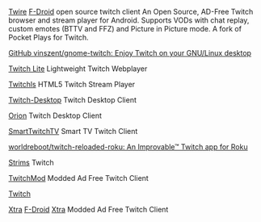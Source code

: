 
[Twire](https://github.com/twireapp/Twire)
[F-Droid](https://f-droid.org/app/com.perflyst.twire)
open source twitch client
An Open Source, AD-Free Twitch browser and stream player for Android. Supports VODs with chat replay, custom emotes (BTTV and FFZ) and Picture in Picture mode. A fork of Pocket Plays for Twitch.

[GitHub vinszent/gnome-twitch: Enjoy Twitch on your GNU/Linux desktop](https://github.com/vinszent/gnome-twitch)

[Twitch Lite](https://thavixt.github.io/twitch-lite/)
Lightweight Twitch Webplayer

[Twitchls](https://twitchls.com/)
HTML5 Twitch Stream Player

[Twitch-Desktop](https://github.com/twitch-desktop/twitch-desktop)
Twitch Desktop Client

[Orion](https://alamminsalo.github.io/orion/)
Twitch Desktop Client

[SmartTwitchTV](https://github.com/fgl27/SmartTwitchTV)
Smart TV Twitch Client

[worldreboot/twitch-reloaded-roku: An Improvable™ Twitch app for Roku](https://github.com/worldreboot/twitch-reloaded-roku)

[Strims](https://strims.gg/)
Twitch

[TwitchMod](https://github.com/nopbreak/TwitchMod)
Modded Ad Free Twitch Client

[Twitch](https://github.com/IFours/react-native-twitch)

[Xtra](https://github.com/crackededed/Xtra)
[F-Droid](https://www.f-droid.org/app/com.github.andreyasadchy.xtra)
[Xtra](https://play.google.com/store/apps/details?id=com.github.exact7.xtra)
Modded Ad Free Twitch Client
